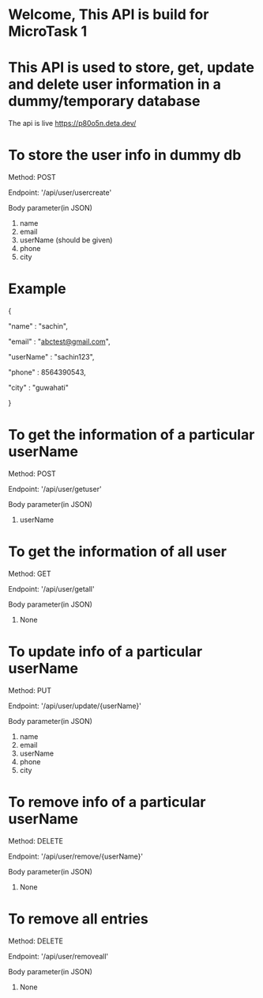 
# Welcome, This API is build for MicroTask 1

# This API is used to store, get, update and delete user information in a dummy/temporary database
The api is live 
https://p80o5n.deta.dev/
# To store the user info in dummy db

Method: POST

Endpoint: '/api/user/usercreate'

Body parameter(in JSON)
1. name
2. email
3. userName (should be given)
4. phone
5. city

# Example

{

  "name" : "sachin",
  
  "email" : "abctest@gmail.com",
  
  "userName" : "sachin123",
  
  "phone" : 8564390543,
  
  "city" : "guwahati"
  
}

# To get the information of a particular userName

Method: POST

Endpoint: '/api/user/getuser'

Body parameter(in JSON)
1. userName

# To get the information of all user

Method: GET

Endpoint: '/api/user/getall'

Body parameter(in JSON)
1. None

# To update info of a particular userName

Method: PUT

Endpoint: '/api/user/update/{userName}'

Body parameter(in JSON)
1. name
2. email
3. userName
4. phone
5. city

# To remove info of a particular userName

Method: DELETE

Endpoint: '/api/user/remove/{userName}'

Body parameter(in JSON)
1. None

# To remove all entries

Method: DELETE

Endpoint: '/api/user/removeall'

Body parameter(in JSON)
1. None
